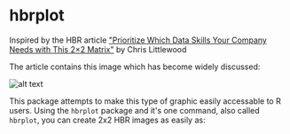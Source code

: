 # hbrplot
Inspired by the HBR article ["Prioritize Which Data Skills Your Company Needs with This 2×2 Matrix"](https://hbr.org/2018/10/which-data-skills-do-you-actually-need-this-2x2-matrix-will-tell-you_) by
Chris Littlewood

The article contains this image which has become widely discussed:

![alt text](https://https://cerebralmastication.github.io/hbr_2x2.png)

This package attempts to make this type of graphic easily accessable to R users. Using the `hbrplot` package and it's one command, also called `hbrplot`, you can create 2x2 HBR images as easily as:

